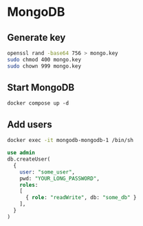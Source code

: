 # MongoDB

## Generate key

```bash
openssl rand -base64 756 > mongo.key
sudo chmod 400 mongo.key
sudo chown 999 mongo.key
```

## Start MongoDB

`docker compose up -d`

## Add users

```bash
docker exec -it mongodb-mongodb-1 /bin/sh
```

```sql
use admin
db.createUser(
  {
    user: "some_user",
    pwd: "YOUR_LONG_PASSWORD",
    roles:
    [
      { role: "readWrite", db: "some_db" }
    ],
  }
)
```
